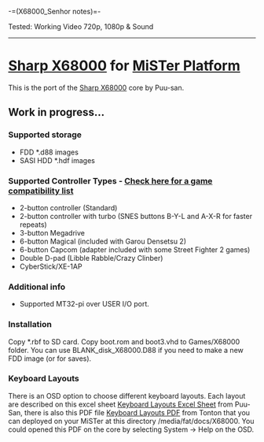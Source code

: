 -=(X68000_Senhor notes)=-

Tested: Working Video 720p, 1080p & Sound

___
# [Sharp X68000](https://en.wikipedia.org/wiki/X68000) for [MiSTer Platform](https://github.com/MiSTer-devel/Main_MiSTer/wiki)

This is the port of the [Sharp X68000](http://fpga8801.seesaa.net/category/24786679-1.html) core by Puu-san.

## Work in progress...

### Supported storage
* FDD *.d88 images
* SASI HDD *.hdf images

### Supported Controller Types - [Check here for a game compatibility list](controllers.md)
* 2-button controller (Standard)
* 2-button controller with turbo (SNES buttons B-Y-L and A-X-R for faster repeats)
* 3-button Megadrive
* 6-button Magical (included with Garou Densetsu 2)
* 6-button Capcom (adapter included with some Street Fighter 2 games)
* Double D-pad (Libble Rabble/Crazy Clinber)
* CyberStick/XE-1AP

### Additional info
- Supported MT32-pi over USER I/O port.

### Installation
Copy *.rbf to SD card. Copy boot.rom and boot3.vhd to Games/X68000 folder.
You can use BLANK_disk_X68000.D88 if you need to make a new FDD image (or for saves).

### Keyboard Layouts
There is an OSD option to choose different keyboard layouts.
Each layout are described on this excel sheet [Keyboard Layouts Excel Sheet](Doc/keymap.xlsx) from Puu-San, there is also this PDF file [Keyboard Layouts PDF](Doc/keymap.pdf) from Tonton that you can deployed on your MiSTer at this directory /media/fat/docs/X68000. You could opened this PDF on the core by selecting System -> Help on the OSD.

